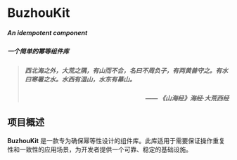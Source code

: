 # BuzhouKit
##### An idempotent component
##### 一个简单的幂等组件库

> ##### *西北海之外，大荒之隅，有山而不合，名曰不周负子，有两黄兽守之。有水曰寒署之水。水西有湿山，水东有幕山。*  
> ##### <div align="right"><em>—— 《山海经》海经·大荒西经</em></div>  
## 项目概述

**BuzhouKit** 是一款专为确保幂等性设计的组件库。此库适用于需要保证操作重复性和一致性的应用场景，为开发者提供一个可靠、稳定的基础设施。


